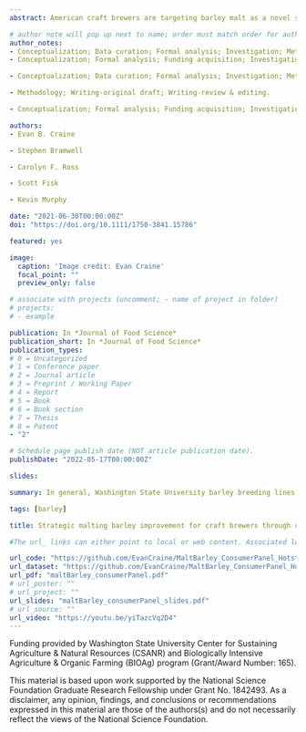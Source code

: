 ```yaml
---
abstract: American craft brewers are targeting barley malt as a novel source of flavor and as a means of differentiation. However, fundamental tools have only recently emerged to aid barley breeders in supporting this effort, such as the hot steep malt sensory method, a wort preparation method recently approved by the American Society of Brewing Chemists for evaluation of extractable malt flavor. The primary objective of this study was to determine if insights into beer liking and sensory attributes can be gained through hot steep malt sensory using an untrained panel of craft beer consumers (n = 95). We evaluated consumer acceptance of hot steep and beer samples of different barley genotypes using a 9-point hedonic scale, check-all-that-apply (CATA), and open comment during separate sensory panels. Beers brewed with Washington State University breeding lines (n = 4), selected for all-malt craft brewing, generally had higher consumer acceptance than the industry-standard control variety (CDC Copeland). Genotype had a significant influence on the consumer acceptance of beer aroma, appearance, taste/flavor, sweetness, and overall liking but only on hot steep appearance. Significant differences between genotypes were found for 18% (fruity and other) and 46% (chemical, citrus, earthy, fruity, stale, and sweet aromatic) of CATA attributes for the hot steep and beer panels, respectively. Hot steep and beer liking and sensory attributes had low correlation coefficients. For example, beer overall liking was negatively correlated with chemical (r = −0.338, p < 0.0001) and positively correlated with fruity (r = 0.265, p < 0.0001). This study demonstrates that untrained craft beer consumers can better differentiate among genotypes using beers than hot steep samples.

# author note will pop up next to name; order must match order for authors:
author_notes: 
- Conceptualization; Data curation; Formal analysis; Investigation; Methodology; Project administration; Resources; Software; Visualization; Writing-original draft; Writing-review & editing. 
- Conceptualization; Formal analysis; Funding acquisition; Investigation; Methodology; Project administration; Resources; Supervision; Writing-review & editing.

- Conceptualization; Data curation; Formal analysis; Investigation; Methodology; Project administration; Supervision; Writing-original draft; Writing-review & editing.

- Methodology; Writing-original draft; Writing-review & editing.

- Conceptualization; Formal analysis; Funding acquisition; Investigation; Methodology; Project administration; Supervision; Writing-original draft; Writing-review & editing.

authors:
- Evan B. Craine

- Stephen Bramwell

- Carolyn F. Ross

- Scott Fisk

- Kevin Murphy

date: "2021-06-30T00:00:00Z"
doi: "https://doi.org/10.1111/1750-3841.15786"

featured: yes

image:
  caption: 'Image credit: Evan Craine'
  focal_point: ""
  preview_only: false

# associate with projects (uncomment; - name of project in folder)
# projects:
# - example

publication: In *Journal of Food Science* 
publication_short: In *Journal of Food Science*
publication_types:
# 0 = Uncategorized
# 1 = Conference paper
# 2 = Journal article
# 3 = Preprint / Working Paper
# 4 = Report
# 5 = Book
# 6 = Book section
# 7 = Thesis
# 8 = Patent 
- "2"

# Schedule page publish date (NOT article publication date).
publishDate: "2022-05-17T00:00:00Z"

slides: 

summary: In general, Washington State University barley breeding lines had higher consumer acceptance than the control variety, CDC Copeland. Each genotype had a distinctive beer flavor profile, such as 12WA_120.14 (fruity and sweet aromatic), which had the highest consumer acceptance ratings, and 10WA_107.43 (citrus), which has been released as the variety “Palmer.” The results illustrate that the use of different barley genotypes presents varied sensory properties in the final beer and that particular malt and beer sensory attributes may influence consumer acceptance.

tags: [barley]

title: Strategic malting barley improvement for craft brewers through consumer sensory evaluation of malt and beer

#The url_ links can either point to local or web content. Associated local publication content, may be copied to the publication’s folder and referenced like url_code = "code.zip".

url_code: "https://github.com/EvanCraine/MaltBarley_ConsumerPanel_HotsteepBeer"
url_dataset: "https://github.com/EvanCraine/MaltBarley_ConsumerPanel_HotsteepBeer"
url_pdf: "maltBarley_consumerPanel.pdf"
# url_poster: ""
# url_project: ""
url_slides: "maltBarley_consumerPanel_slides.pdf"
# url_source: ""
url_video: "https://youtu.be/yiTazcVq2D4"
---
```


Funding provided by Washington State University Center for Sustaining Agriculture & Natural Resources (CSANR) and Biologically Intensive Agriculture & Organic Farming (BIOAg) program (Grant/Award Number: 165).

This material is based upon work supported by the National Science Foundation Graduate Research Fellowship under Grant No. 1842493. As a disclaimer, any opinion, findings, and conclusions or recommendations expressed in this material are those of the authors(s) and do not necessarily reflect the views of the National Science Foundation.


